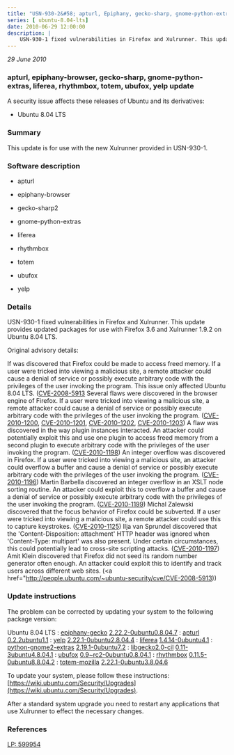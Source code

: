 ```yaml
---
title: "USN-930-2&#58; apturl, Epiphany, gecko-sharp, gnome-python-extras, liferea, rhythmbox, totem, ubufox, yelp update"
series: [ ubuntu-8.04-lts]
date: 2010-06-29 12:00:00
description: |
    USN-930-1 fixed vulnerabilities in Firefox and Xulrunner. This update provides updated packages for use with Firefox 3.6 and Xulrunner 1.9.2 on Ubuntu 8.04 LTS.
--- 
```

 
 

*29 June 2010*

### apturl, epiphany-browser, gecko-sharp, gnome-python-extras, liferea, rhythmbox, totem, ubufox, yelp update

A security issue affects these releases of Ubuntu and its derivatives:

* Ubuntu 8.04 LTS

### Summary

This update is for use with the new Xulrunner provided in USN-930-1. 

### Software description

* apturl 

* epiphany-browser 

* gecko-sharp2 

* gnome-python-extras 

* liferea 

* rhythmbox 

* totem 

* ubufox 

* yelp 

### Details

USN-930-1 fixed vulnerabilities in Firefox and Xulrunner. This update provides updated packages for use with Firefox 3.6 and Xulrunner 1.9.2 on Ubuntu 8.04 LTS.

Original advisory details:

 If was discovered that Firefox could be made to access freed memory. If a user were tricked into viewing a malicious site, a remote attacker could cause a denial of service or possibly execute arbitrary code with the privileges of the user invoking the program. This issue only affected Ubuntu 8.04 LTS. ([CVE-2008-5913](http://people.ubuntu.com/~ubuntu-security/cve/CVE-2010-1121">CVE-2010-1121</a>) Several flaws were discovered in the browser engine of Firefox. If a user were tricked into viewing a malicious site, a remote attacker could cause a denial of service or possibly execute arbitrary code with the privileges of the user invoking the program. (<a href="http://people.ubuntu.com/~ubuntu-security/cve/CVE-2010-1200">CVE-2010-1200</a>, <a href="http://people.ubuntu.com/~ubuntu-security/cve/CVE-2010-1201">CVE-2010-1201</a>, <a href="http://people.ubuntu.com/~ubuntu-security/cve/CVE-2010-1202">CVE-2010-1202</a>, <a href="http://people.ubuntu.com/~ubuntu-security/cve/CVE-2010-1203">CVE-2010-1203</a>) A flaw was discovered in the way plugin instances interacted. An attacker could potentially exploit this and use one plugin to access freed memory from a second plugin to execute arbitrary code with the privileges of the user invoking the program. (<a href="http://people.ubuntu.com/~ubuntu-security/cve/CVE-2010-1198">CVE-2010-1198</a>) An integer overflow was discovered in Firefox. If a user were tricked into viewing a malicious site, an attacker could overflow a buffer and cause a denial of service or possibly execute arbitrary code with the privileges of the user invoking the program. (<a href="http://people.ubuntu.com/~ubuntu-security/cve/CVE-2010-1196">CVE-2010-1196</a>) Martin Barbella discovered an integer overflow in an XSLT node sorting routine. An attacker could exploit this to overflow a buffer and cause a denial of service or possibly execute arbitrary code with the privileges of the user invoking the program. (<a href="http://people.ubuntu.com/~ubuntu-security/cve/CVE-2010-1199">CVE-2010-1199</a>) Michal Zalewski discovered that the focus behavior of Firefox could be subverted. If a user were tricked into viewing a malicious site, a remote attacker could use this to capture keystrokes. (<a href="http://people.ubuntu.com/~ubuntu-security/cve/CVE-2010-1125">CVE-2010-1125</a>) Ilja van Sprundel discovered that the &#39;Content-Disposition: attachment&#39; HTTP header was ignored when &#39;Content-Type: multipart&#39; was also present. Under certain circumstances, this could potentially lead to cross-site scripting attacks. (<a href="http://people.ubuntu.com/~ubuntu-security/cve/CVE-2010-1197">CVE-2010-1197</a>) Amit Klein discovered that Firefox did not seed its random number generator often enough. An attacker could exploit this to identify and track users across different web sites. (<a href="http://people.ubuntu.com/~ubuntu-security/cve/CVE-2008-5913)) 

### Update instructions

The problem can be corrected by updating your system to the following package version:

Ubuntu 8.04 LTS
 : [epiphany-gecko](https://launchpad.net/ubuntu/+source/epiphany-browser) <span> [2.22.2-0ubuntu0.8.04.7](https://launchpad.net/ubuntu/+source/epiphany-browser/2.22.2-0ubuntu0.8.04.7) </span> 
 : [apturl](https://launchpad.net/ubuntu/+source/apturl) <span> [0.2.2ubuntu1.1](https://launchpad.net/ubuntu/+source/apturl/0.2.2ubuntu1.1) </span> 
 : [yelp](https://launchpad.net/ubuntu/+source/yelp) <span> [2.22.1-0ubuntu2.8.04.4](https://launchpad.net/ubuntu/+source/yelp/2.22.1-0ubuntu2.8.04.4) </span> 
 : [liferea](https://launchpad.net/ubuntu/+source/liferea) <span> [1.4.14-0ubuntu4.1](https://launchpad.net/ubuntu/+source/liferea/1.4.14-0ubuntu4.1) </span> 
 : [python-gnome2-extras](https://launchpad.net/ubuntu/+source/gnome-python-extras) <span> [2.19.1-0ubuntu7.2](https://launchpad.net/ubuntu/+source/gnome-python-extras/2.19.1-0ubuntu7.2) </span> 
 : [libgecko2.0-cil](https://launchpad.net/ubuntu/+source/gecko-sharp2) <span> [0.11-3ubuntu4.8.04.1](https://launchpad.net/ubuntu/+source/gecko-sharp2/0.11-3ubuntu4.8.04.1) </span> 
 : [ubufox](https://launchpad.net/ubuntu/+source/ubufox) <span> [0.9~rc2-0ubuntu0.8.04.1](https://launchpad.net/ubuntu/+source/ubufox/0.9~rc2-0ubuntu0.8.04.1) </span> 
 : [rhythmbox](https://launchpad.net/ubuntu/+source/rhythmbox) <span> [0.11.5-0ubuntu8.8.04.2](https://launchpad.net/ubuntu/+source/rhythmbox/0.11.5-0ubuntu8.8.04.2) </span> 
 : [totem-mozilla](https://launchpad.net/ubuntu/+source/totem) <span> [2.22.1-0ubuntu3.8.04.6](https://launchpad.net/ubuntu/+source/totem/2.22.1-0ubuntu3.8.04.6) </span> 

To update your system, please follow these instructions: [https://wiki.ubuntu.com/Security/Upgrades](https://wiki.ubuntu.com/Security/Upgrades).

After a standard system upgrade you need to restart any applications that use Xulrunner to effect the necessary changes. 

### References

 
 [LP: 599954](https://launchpad.net/bugs/599954)
 

